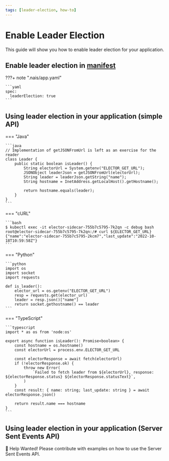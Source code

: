 ```yaml
---
tags: [leader-election, how-to]
---
```


# Enable Leader Election

This guide will show you how to enable leader election for your application.

## Enable leader election in [manifest](../../../workloads/application/reference/application-spec.md#leaderelection)

???+ note ".nais/app.yaml"

    ```yaml 
    spec:
      leaderElection: true
    ```

## Using leader election in your application (simple API)

=== "Java"

    ```java
    // Implementation of getJSONFromUrl is left as an exercise for the reader
    class Leader {
        public static boolean isLeader() {
            String electorUrl = System.getenv("ELECTOR_GET_URL");
            JSONObject leaderJson = getJSONFromUrl(electorUrl);
            String leader = leaderJson.getString("name");
            String hostname = InetAddress.getLocalHost().getHostname();

            return hostname.equals(leader);
        }
    }
    ```

=== "cURL"

    ```bash
    $ kubectl exec -it elector-sidecar-755b7c5795-7k2qn -c debug bash
    root@elector-sidecar-755b7c5795-7k2qn:/# curl ${ELECTOR_GET_URL}
    {"name":"elector-sidecar-755b7c5795-2kcm7","last_update":"2022-10-18T10:59:58Z"}
    ```

=== "Python"

    ```python
    import os
    import socket
    import requests

    def is_leader():
        elector_url = os.getenv("ELECTOR_GET_URL")
        resp = requests.get(elector_url)
        leader = resp.json()["name"]
        return socket.gethostname() == leader    
    ``` 

=== "TypeScript"

    ```typescript
    import * as os from 'node:os'
    
    export async function isLeader(): Promise<boolean> {
        const hostname = os.hostname()
        const electorUrl = process.env.ELECTOR_GET_URL
    
        const electorResponse = await fetch(electorUrl)
        if (!electorResponse.ok) {
            throw new Error(
                `Failed to fetch leader from ${electorUrl}, response: ${electorResponse.status} ${electorResponse.statusText}`,
            )
        }
        const result: { name: string; last_update: string } = await electorResponse.json()
    
        return result.name === hostname
    }
    ```


## Using leader election in your application (Server Sent Events API)

:construction_worker: Help Wanted! Please contribute with examples on how to use the Server Sent Events API.
